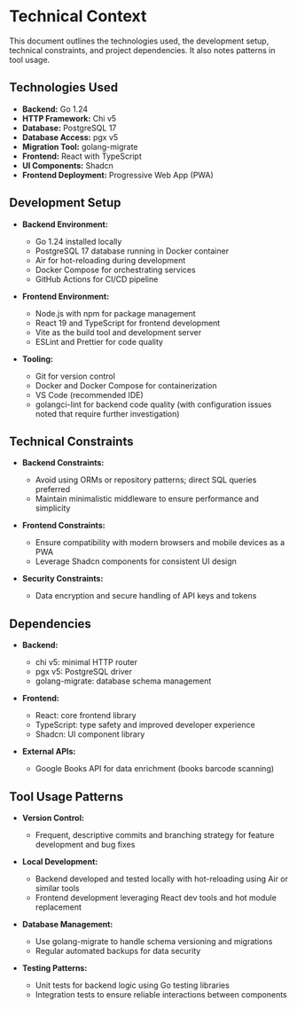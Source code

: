 # Technical Context

This document outlines the technologies used, the development setup, technical constraints, and project dependencies. It also notes patterns in tool usage.

## Technologies Used

- **Backend:** Go 1.24
- **HTTP Framework:** Chi v5
- **Database:** PostgreSQL 17
- **Database Access:** pgx v5
- **Migration Tool:** golang-migrate
- **Frontend:** React with TypeScript
- **UI Components:** Shadcn
- **Frontend Deployment:** Progressive Web App (PWA)

## Development Setup

- **Backend Environment:**

  - Go 1.24 installed locally
  - PostgreSQL 17 database running in Docker container
  - Air for hot-reloading during development
  - Docker Compose for orchestrating services
  - GitHub Actions for CI/CD pipeline

- **Frontend Environment:**

  - Node.js with npm for package management
  - React 19 and TypeScript for frontend development
  - Vite as the build tool and development server
  - ESLint and Prettier for code quality

- **Tooling:**

  - Git for version control
  - Docker and Docker Compose for containerization
  - VS Code (recommended IDE)
  - golangci-lint for backend code quality (with configuration issues noted that require further investigation)

## Technical Constraints

- **Backend Constraints:**

  - Avoid using ORMs or repository patterns; direct SQL queries preferred
  - Maintain minimalistic middleware to ensure performance and simplicity

- **Frontend Constraints:**

  - Ensure compatibility with modern browsers and mobile devices as a PWA
  - Leverage Shadcn components for consistent UI design

- **Security Constraints:**

  - Data encryption and secure handling of API keys and tokens

## Dependencies

- **Backend:**

  - chi v5: minimal HTTP router
  - pgx v5: PostgreSQL driver
  - golang-migrate: database schema management

- **Frontend:**

  - React: core frontend library
  - TypeScript: type safety and improved developer experience
  - Shadcn: UI component library

- **External APIs:**

  - Google Books API for data enrichment (books barcode scanning)

## Tool Usage Patterns

- **Version Control:**

  - Frequent, descriptive commits and branching strategy for feature development and bug fixes

- **Local Development:**

  - Backend developed and tested locally with hot-reloading using Air or similar tools
  - Frontend development leveraging React dev tools and hot module replacement

- **Database Management:**

  - Use golang-migrate to handle schema versioning and migrations
  - Regular automated backups for data security

- **Testing Patterns:**

  - Unit tests for backend logic using Go testing libraries
  - Integration tests to ensure reliable interactions between components
